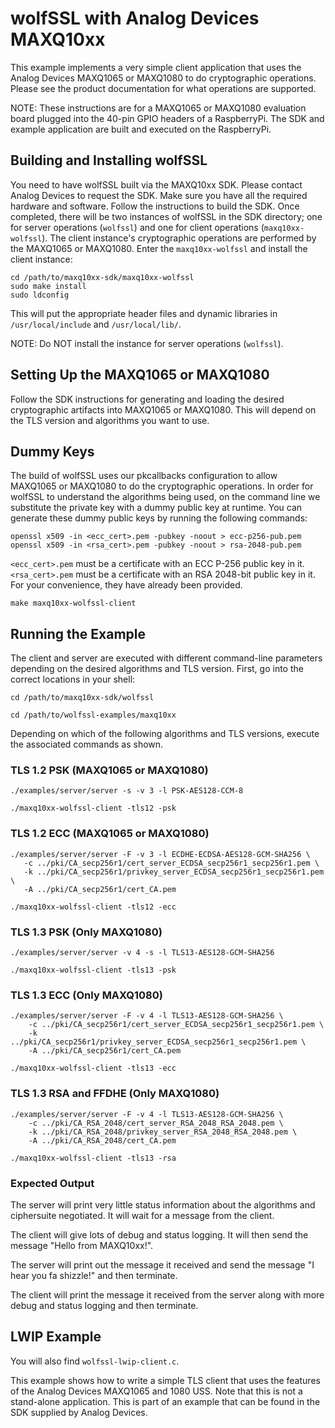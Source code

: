 # wolfSSL with Analog Devices MAXQ10xx

This example implements a very simple client application that uses the Analog
Devices MAXQ1065 or MAXQ1080 to do cryptographic operations. Please see the
product documentation for what operations are supported.

NOTE: These instructions are for a MAXQ1065 or MAXQ1080 evaluation board plugged
      into the 40-pin GPIO headers of a RaspberryPi. The SDK and example
      application are built and executed on the RaspberryPi.

## Building and Installing wolfSSL

You need to have wolfSSL built via the MAXQ10xx SDK.  Please contact Analog
Devices to request the SDK. Make sure you have all the required hardware and
software. Follow the instructions to build the SDK. Once completed, there will
be two instances of wolfSSL in the SDK directory; one for server operations
(`wolfssl`) and one for client operations (`maxq10xx-wolfssl`). The client
instance's cryptographic operations are performed by the MAXQ1065 or MAXQ1080.
Enter the `maxq10xx-wolfssl` and install the client instance:

```
cd /path/to/maxq10xx-sdk/maxq10xx-wolfssl
sudo make install
sudo ldconfig
```

This will put the appropriate header files and dynamic libraries in
`/usr/local/include` and `/usr/local/lib/`.

NOTE: Do NOT install the instance for server operations (`wolfssl`).

## Setting Up the MAXQ1065 or MAXQ1080

Follow the SDK instructions for generating and loading the desired cryptographic
artifacts into MAXQ1065 or MAXQ1080. This will depend on the TLS version and
algorithms you want to use.

## Dummy Keys

The build of wolfSSL uses our pkcallbacks configuration to allow MAXQ1065 or
MAXQ1080 to do the cryptographic operations. In order for wolfSSL to understand
the algorithms being used, on the command line we substitute the private key
with a dummy public key at runtime. You can generate these dummy public keys by
running the following commands:

```
openssl x509 -in <ecc_cert>.pem -pubkey -noout > ecc-p256-pub.pem
openssl x509 -in <rsa_cert>.pem -pubkey -noout > rsa-2048-pub.pem
```

`<ecc_cert>.pem` must be a certificate with an ECC P-256 public key in it.
`<rsa_cert>.pem` must be a certificate with an RSA 2048-bit public key in it.
For your convenience, they have already been provided.

```
make maxq10xx-wolfssl-client
```

## Running the Example

The client and server are executed with different command-line parameters
depending on the desired algorithms and TLS version. First, go into the correct
locations in your shell:

```
cd /path/to/maxq10xx-sdk/wolfssl
```

```
cd /path/to/wolfssl-examples/maxq10xx
```

Depending on which of the following algorithms and TLS versions, execute the
associated commands as shown.

### TLS 1.2 PSK (MAXQ1065 or MAXQ1080)

```
./examples/server/server -s -v 3 -l PSK-AES128-CCM-8
```

```
./maxq10xx-wolfssl-client -tls12 -psk
```

### TLS 1.2 ECC (MAXQ1065 or MAXQ1080)

```
./examples/server/server -F -v 3 -l ECDHE-ECDSA-AES128-GCM-SHA256 \
   -c ../pki/CA_secp256r1/cert_server_ECDSA_secp256r1_secp256r1.pem \
   -k ../pki/CA_secp256r1/privkey_server_ECDSA_secp256r1_secp256r1.pem \
   -A ../pki/CA_secp256r1/cert_CA.pem
```

```
./maxq10xx-wolfssl-client -tls12 -ecc
```

### TLS 1.3 PSK (Only MAXQ1080)

```
./examples/server/server -v 4 -s -l TLS13-AES128-GCM-SHA256
```

```
./maxq10xx-wolfssl-client -tls13 -psk
```

### TLS 1.3 ECC (Only MAXQ1080)

```
./examples/server/server -F -v 4 -l TLS13-AES128-GCM-SHA256 \
    -c ../pki/CA_secp256r1/cert_server_ECDSA_secp256r1_secp256r1.pem \
    -k ../pki/CA_secp256r1/privkey_server_ECDSA_secp256r1_secp256r1.pem \
    -A ../pki/CA_secp256r1/cert_CA.pem
```

```
./maxq10xx-wolfssl-client -tls13 -ecc
```

### TLS 1.3 RSA and FFDHE (Only MAXQ1080)

```
./examples/server/server -F -v 4 -l TLS13-AES128-GCM-SHA256 \
    -c ../pki/CA_RSA_2048/cert_server_RSA_2048_RSA_2048.pem \
    -k ../pki/CA_RSA_2048/privkey_server_RSA_2048_RSA_2048.pem \
    -A ../pki/CA_RSA_2048/cert_CA.pem
```

```
./maxq10xx-wolfssl-client -tls13 -rsa
```

### Expected Output

The server will print very little status information about the algorithms and
ciphersuite negotiated. It will wait for a message from the client.

The client will give lots of debug and status logging. It will then send the
message "Hello from MAXQ10xx!".

The server will print out the message it received and send the message "I hear
you fa shizzle!" and then terminate.

The client will print the message it received from the server along with more
debug and status logging and then terminate.

## LWIP Example

You will also find `wolfssl-lwip-client.c`.

This example shows how to write a simple TLS client that uses the features
of the Analog Devices MAXQ1065 and 1080 USS. Note that this is not a
stand-alone application. This is part of an example that can be found in the
SDK supplied by Analog Devices.


